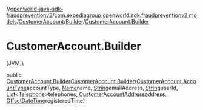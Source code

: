 //[openworld-java-sdk-fraudpreventionv2](../../../../index.md)/[com.expediagroup.openworld.sdk.fraudpreventionv2.models](../../index.md)/[CustomerAccount](../index.md)/[Builder](index.md)/[CustomerAccount.Builder](-customer-account.-builder.md)

# CustomerAccount.Builder

[JVM]\

public [CustomerAccount.Builder](index.md)[CustomerAccount.Builder](-customer-account.-builder.md)([CustomerAccount.AccountType](../-account-type/index.md)accountType, [Name](../../-name/index.md)name, [String](https://docs.oracle.com/javase/8/docs/api/java/lang/String.html)emailAddress, [String](https://docs.oracle.com/javase/8/docs/api/java/lang/String.html)userId, [List](https://docs.oracle.com/javase/8/docs/api/java/util/List.html)&lt;[Telephone](../../-telephone/index.md)&gt;telephones, [CustomerAccountAddress](../../-customer-account-address/index.md)address, [OffsetDateTime](https://docs.oracle.com/javase/8/docs/api/java/time/OffsetDateTime.html)registeredTime)
